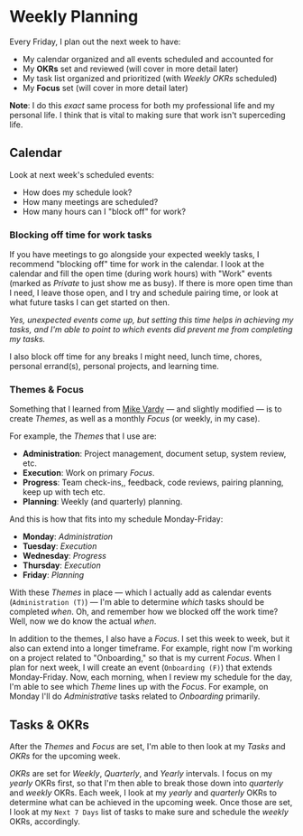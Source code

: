 # Weekly Planning

Every Friday, I plan out the next week to have:

- My calendar organized and all events scheduled and accounted for
- My **OKRs** set and reviewed (will cover in more detail later)
- My task list organized and prioritized (with _Weekly OKRs_ scheduled)
- My **Focus** set (will cover in more detail later)

**Note**: I do this _exact_ same process for both my professional life and my personal life. I think that is vital to making sure that work isn't superceding life.

## Calendar

Look at next week's scheduled events:

- How does my schedule look?
- How many meetings are scheduled?
- How many hours can I "block off" for work?

### Blocking off time for work tasks

If you have meetings to go alongside your expected weekly tasks, I recommend "blocking off" time for work in the calendar. I look at the calendar and fill the open time (during work hours) with "Work" events (marked as _Private_ to just show me as busy). If there is more open time than I need, I leave those open, and I try and schedule pairing time, or look at what future tasks I can get started on then.

_Yes, unexpected events come up, but setting this time helps in achieving my tasks, and I'm able to point to which events did prevent me from completing my tasks._

I also block off time for any breaks I might need, lunch time, chores, personal errand(s), personal projects, and learning time.

### Themes & Focus

Something that I learned from [Mike Vardy](https://twitter.com/mikevardy) — and slightly modified — is to create _Themes_, as well as a monthly _Focus_ (or weekly, in my case).

For example, the _Themes_ that I use are:

- **Administration**: Project management, document setup, system review, etc.
- **Execution**: Work on primary _Focus_.
- **Progress**: Team check-ins,, feedback, code reviews, pairing planning, keep up with tech etc.
- **Planning**: Weekly (and quarterly) planning.

And this is how that fits into my schedule Monday-Friday:

- **Monday**: _Administration_
- **Tuesday**: _Execution_
- **Wednesday**: _Progress_
- **Thursday**: _Execution_
- **Friday**: _Planning_

With these _Themes_ in place — which I actually add as calendar events (`Administration (T)`) — I'm able to determine _which_ tasks should be completed _when_. Oh, and remember how we blocked off the work time? Well, now we do know the actual _when_.

In addition to the themes, I also have a _Focus_. I set this week to week, but it also can extend into a longer timeframe. For example, right now I'm working on a project related to "Onboarding," so that is my current _Focus_. When I plan for next week, I will create an event (`Onboarding (F)`) that extends Monday-Friday. Now, each morning, when I review my schedule for the day, I'm able to see which _Theme_ lines up with the _Focus_. For example, on Monday I'll do _Administrative_ tasks related to _Onboarding_ primarily.

## Tasks & OKRs

After the _Themes_ and _Focus_ are set, I'm able to then look at my _Tasks_ and _OKRs_ for the upcoming week.

*OKRs* are set for _Weekly_, _Quarterly_, and _Yearly_ intervals. I focus on my _yearly_ OKRs first, so that I'm then able to break those down into _quarterly_ and _weekly_ OKRs. Each week, I look at my _yearly_ and _quarterly_ OKRs to determine what can be achieved in the upcoming week. Once those are set, I look at my `Next 7 Days` list of tasks to make sure and schedule the _weekly_ OKRs, accordingly.
